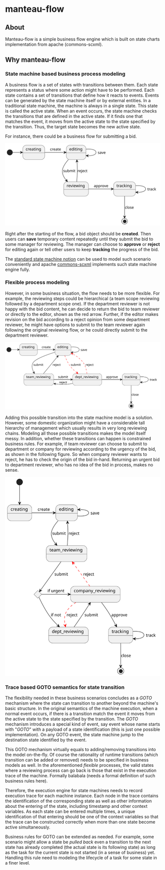 # manteau-flow

## About

Manteau-flow is a simple business flow engine which is built on state charts implementation from apache (commons-scxml).

## Why manteau-flow

### State machine based business process modeling

A business flow is a set of states with transitions between them. Each state represents a status where some action might
have to be performed. Each state contains a set of transitions that define how it reacts to events. Events can be
generated by the state machine itself or by external entities. In a traditional state machine, the machine is always in
a single state. This state is called the active state. When an event occurs, the state machine checks the transitions
that are defined in the active state. If it finds one that matches the event, it moves from the active state to the
state specified by the transition. Thus, the target state becomes the new active state.

For instance, there could be a business flow for submitting a bid.

![](docs/flow.svg)

Right after the starting of the flow, a bid object should be **created**. Then users can **save** temporary content
repeatedly until they submit the bid to some manager for reviewing. The manager can choose to **approve** or **reject**
for
editing again or tell other users to keep **tracking** the progress of the bid.

The [standard state machine notion](https://www.w3.org/TR/scxml/) can be used to model such scenario conveniently and
apache [commons-scxml](https://commons.apache.org/proper/commons-scxml/) implements such state machine engine fully.

### Flexible process modeling

However, in some business situation, the flow needs to be more flexible. For example, the reviewing steps could be
hierarchical (a team scope reviewing followed by a department scope one). If the department reviewer is not happy with
the bid content, he can decide to return the bid to team reviewer or directly to the editor, shown as the red arrow.
Further, if the editor makes revision on the bid according to a reject opinion from some department reviewer, he might
have options to submit to the team reviewer again following the original reviewing flow, or he could directly submit to
the department reviewer.

![](docs/flow2.svg)

Adding this possible transition into the state machine model is a solution. However, some domestic organization might
have a considerable tall hierarchy of management which usually results in very long reviewing chains. Modeling all those
possible transitions makes the model itself messy. In addition, whether these transitions can happen is constrained
business rules. For example, if team reviewer can choose to submit to department or company for reviewing according to
the urgency of the bid, as shown in the following figure. So when company reviewer wants to reject, he has to check the
origin of the bid in-hand. Returning an urgent bid to department reviewer, who has no idea of the bid in process, makes
no sense.

![](docs/flow3.svg)

### Trace based GOTO semantics for state transition

The flexibility needed in these business scenarios concludes as a *GOTO* mechanism where the state can transition to
another beyond the machine's basic structure. In the original semantics of the machine execution, when a normal event
occurs, if there is a transition match the event it moves from the active state to the state specified by the
transition. The *GOTO* mechanism introduces a special kind of event, say event whose name starts with "_GOTO_" with a
payload of a state identification (this is just one possible implementation). On any GOTO event, the state machine jump
to the destination state identified by the event.

This GOTO mechanism virtually equals to adding/removing transitions into the model on-the-fly. Of course the rationality
of runtime transitions (which transition can be added or removed) needs to be specified in business models as well. In
the aforementioned *flexible* processes, the valid states where a reviewing process can go back is those that exist in
the execution trace of the machine. Formally balabala (needs a formal definition of such business rules here).

Therefore, the execution engine for state machines needs to record execution trace for each machine instance. Each node
in the trace contains the identification of the corresponding state as well as other information about the
entering of the state, including timestamp and other context variables. As each state can be entered multiple times, a
unique identification of that entering should be one of the context variables so that the trace can be constructed
correctly when more than one state become active simultaneously.

Business rules for GOTO can be extended as needed. For example, some scenario might allow a state be *pulled back* even
a transition to the next state has already completed (the actual state is its following state) as long as the task for
the current state is not started (in a sense of business) yet. Handling this rule need to modeling the lifecycle of a
task for some state in a finer level. 



